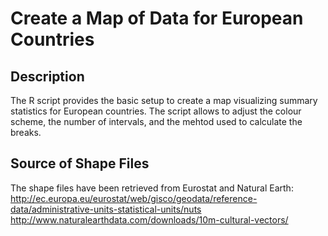 # Create a Map of Data for European Countries

## Description
The R script provides the basic setup to create a map visualizing summary statistics for European countries. The script allows to adjust the colour scheme, the number of intervals, and the mehtod used to calculate the breaks.

## Source of Shape Files
The shape files have been retrieved from Eurostat and Natural Earth:
http://ec.europa.eu/eurostat/web/gisco/geodata/reference-data/administrative-units-statistical-units/nuts
http://www.naturalearthdata.com/downloads/10m-cultural-vectors/
